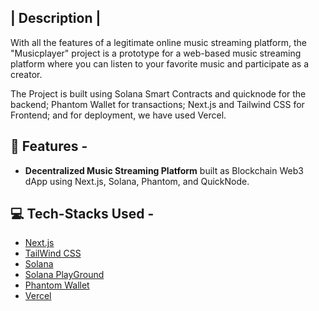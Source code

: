 | Description |
-----------
With all the features of a legitimate online music streaming platform, the "Musicplayer" project is a prototype for a web-based music streaming platform where you can listen to your favorite music and participate as a creator. 

The Project is built using  Solana Smart Contracts and quicknode for the backend; Phantom Wallet for transactions; Next.js and Tailwind CSS for Frontend; and for deployment, we have used Vercel.

🌟 Features -
-----------

- **Decentralized Music Streaming Platform** built as Blockchain Web3 dApp using Next.js, Solana, Phantom, and QuickNode.

💻  Tech-Stacks Used -
---------------------

- [Next.js](http://nextjs.org)
- [TailWind CSS](https://tailwindcss.com/)
- [Solana](https://solana.com/)
- [Solana PlayGround](https://beta.solpg.io/)
- [Phantom Wallet](https://phantom.app/)
- [Vercel](https://vercel.com/)
